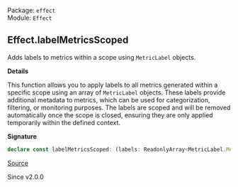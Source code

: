 Package: `effect`<br />
Module: `Effect`<br />

## Effect.labelMetricsScoped

Adds labels to metrics within a scope using `MetricLabel` objects.

**Details**

This function allows you to apply labels to all metrics generated within a
specific scope using an array of `MetricLabel` objects. These labels provide
additional metadata to metrics, which can be used for categorization,
filtering, or monitoring purposes. The labels are scoped and will be removed
automatically once the scope is closed, ensuring they are only applied
temporarily within the defined context.

**Signature**

```ts
declare const labelMetricsScoped: (labels: ReadonlyArray<MetricLabel.MetricLabel>) => Effect<void, never, Scope.Scope>
```

[Source](https://github.com/Effect-TS/effect/tree/main/packages/effect/src/Effect.ts#L11671)

Since v2.0.0